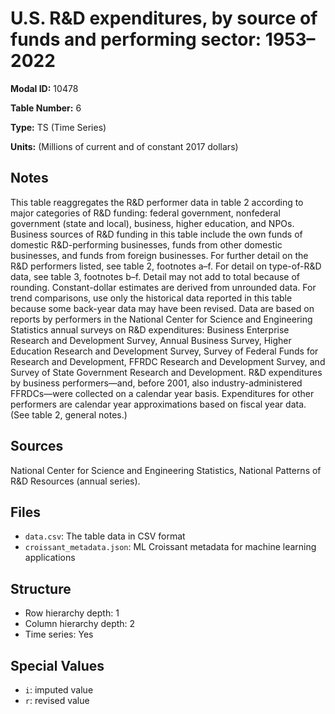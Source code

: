 # U.S. R&D expenditures, by source of funds and performing sector: 1953&#8211;2022

**Modal ID:** 10478

**Table Number:** 6

**Type:** TS (Time Series)

**Units:** (Millions of current and of constant 2017 dollars)

## Notes

This table reaggregates the R&D performer data in table 2 according to major categories of R&D funding: federal government, nonfederal government (state and local), business, higher education, and NPOs. Business sources of R&D funding in this table include the own funds of domestic R&D-performing businesses, funds from other domestic businesses, and funds from foreign businesses. For further detail on the R&D performers listed, see table 2, footnotes a–f. For detail on type-of-R&D data, see table 3, footnotes b–f. Detail may not add to total because of rounding. Constant-dollar estimates are derived from unrounded data. For trend comparisons, use only the historical data reported in this table because some back-year data may have been revised. Data are based on reports by performers in the National Center for Science and Engineering Statistics annual surveys on R&D expenditures: Business Enterprise Research and Development Survey, Annual Business Survey, Higher Education Research and Development Survey, Survey of Federal Funds for Research and Development, FFRDC Research and Development Survey, and Survey of State Government Research and Development. R&D expenditures by business performers—and, before 2001, also industry-administered FFRDCs—were collected on a calendar year basis. Expenditures for other performers are calendar year approximations based on fiscal year data. (See table 2, general notes.)

## Sources

National Center for Science and Engineering Statistics, National Patterns of R&D Resources (annual series).

## Files

- `data.csv`: The table data in CSV format
- `croissant_metadata.json`: ML Croissant metadata for machine learning applications

## Structure

- Row hierarchy depth: 1
- Column hierarchy depth: 2
- Time series: Yes

## Special Values

- `i`: imputed value
- `r`: revised value
